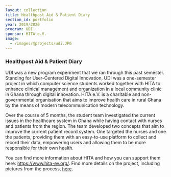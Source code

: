 ```yaml
---
layout: collection
title: Healthpost Aid & Patient Diary
section_id: portfolio
year: 2019/2020
program: UDI
sponsor: HITA e.V.
image:
  - /images/@projects/udi.JPG
---
```


### Healthpost Aid & Patient Diary


UDI was a new program experiment that we ran through this past semester.
Standing for User-Centered Digital Innovation, UDI was a one-semester project in which computer science students worked together with HITA to enhance clinical management and organization in a local community clinic in Ghana through digital innovation.
HITA e.V. is a charitable and non-governmental organisation that aims to improve health care in rural Ghana by the means of modern telecommunication technology.

Over the course of 5 months, the student team investigated the current issues in the healthcare system in Ghana while having contact with nurses and patients from the region.
The team developed two concepts that aim to improve the current patient record system.
One targeted the nurses and one the patients, providing them with an easy-to-use platform to collect and record their data, empowering users and allowing them to be more responsible for their own health.

You can find more information about HITA and how you can support them here: https://www.hita-ev.org/. Find more details on the project, including pictures from the process, [here](.HITA_Articles.pdf). 
